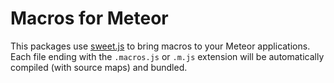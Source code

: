# Macros for Meteor

This packages use [sweet.js](http://sweetjs.org) to bring macros to your Meteor
applications. Each file ending with the `.macros.js` or `.m.js` extension will
be automatically compiled (with source maps) and bundled.
